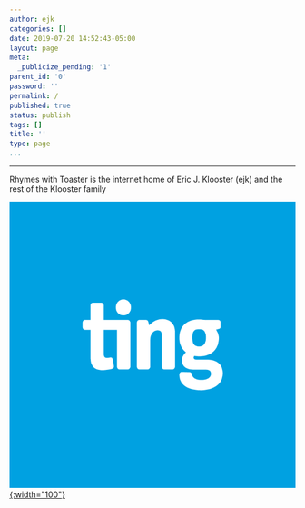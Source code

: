 ```yaml
---
author: ejk
categories: []
date: 2019-07-20 14:52:43-05:00
layout: page
meta:
  _publicize_pending: '1'
parent_id: '0'
password: ''
permalink: /
published: true
status: publish
tags: []
title: ''
type: page
...
```

---
Rhymes with Toaster is the internet home of Eric J. Klooster (ejk) and the rest of the Klooster family

[![Sign up with Ting cell phone service using my link and save \$25](/assets/2019/07/ting_logo_white.png){:width="100"}](https://zr8gn015pc1.ting.com/)
